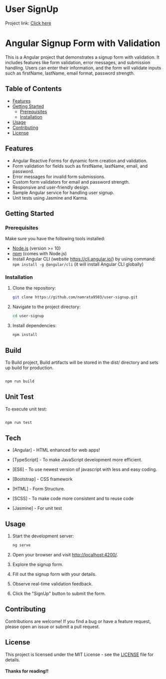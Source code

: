 # User SignUp
Project link: [Click here](https://user-signup-form-92750.web.app)

# Angular Signup Form with Validation

This is a Angular project that demonstrates a signup form with validation. It includes features like form validation, error messages, and submission handling. Users can enter their information, and the form will validate inputs such as firstName, lastName, email format, password strength.

## Table of Contents

- [Features](#features)
- [Getting Started](#getting-started)
  - [Prerequisites](#prerequisites)
  - [Installation](#installation)
- [Usage](#usage)
- [Contributing](#contributing)
- [License](#license)

## Features

- Angular Reactive Forms for dynamic form creation and validation.
- Form validation for fields such as firstName, lastName, email, and password.
- Error messages for invalid form submissions.
- Custom form validators for email and password strength.
- Responsive and user-friendly design.
- Sample Angular service for handling user signup.
- Unit tests using Jasmine and Karma.

## Getting Started

### Prerequisites

Make sure you have the following tools installed:

- [Node.js](https://nodejs.org/) (version >= 10)
- [npm](https://www.npmjs.com/) (comes with Node.js)
- Install Angular CLI (website https://cli.angular.io/) by using command: `npm install -g @angular/cli` (it will install Angular CLI globally)

### Installation

1. Clone the repository:

    ```bash
    git clone https://github.com/namrata9503/user-signup.git
    ```

2. Navigate to the project directory:

    ```bash
    cd user-signup
    ```

3. Install dependencies:

    ```bash
    npm install
    ```

    
## Build

To Build project, Build artifacts will be stored in the dist/ directory and sets up build for production.

```bash

npm run build

```

## Unit Test

To execute unit test:

```bash

npm run test

```

  

## Tech

-  [Angular] - HTML enhanced for web apps!

-  [TypeScript] - To make JavaScript development more efficient.

-  [ES6] - To use newest version of javascript with less and easy coding.

- [Bootstrap] - CSS framework

-  [HTML] - Form Structure.

-  [SCSS] - To make code more consistent and to reuse code

-  [Jasmine] - For unit test


  
## Usage

1. Start the development server:

    ```bash
    ng serve
    ```

2. Open your browser and visit [http://localhost:4200/](http://localhost:4200/).

3. Explore the signup form.
4. Fill out the signup form with your details.
5. Observe real-time validation feedback.
6. Click the "SignUp" button to submit the form.

## Contributing

Contributions are welcome! If you find a bug or have a feature request, please open an issue or submit a pull request.

## License

This project is licensed under the MIT License - see the [LICENSE](LICENSE) file for details.


#### Thanks for reading!!

